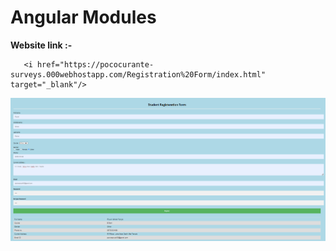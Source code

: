 # Angular Modules

<b>Website link :- </b>

       <i href="https://pococurante-surveys.000webhostapp.com/Registration%20Form/index.html" target="_blank"/>

![](reg.PNG)
